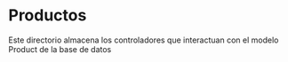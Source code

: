 # Productos

Este directorio almacena los controladores que interactuan con el modelo Product de la base de datos
